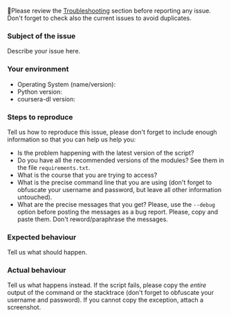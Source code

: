 🚨Please review the [Troubleshooting](../#troubleshooting) section
before reporting any issue. Don't forget to check also the current issues to
avoid duplicates.

### Subject of the issue

Describe your issue here.

### Your environment

-   Operating System (name/version):
-   Python version:
-   coursera-dl version:

### Steps to reproduce

Tell us how to reproduce this issue, please don't forget to include
enough information so that you can help us help you:

-   Is the problem happening with the latest version of the script?
-   Do you have all the recommended versions of the modules? See them in the
    file `requirements.txt`.
-   What is the course that you are trying to access?
-   What is the precise command line that you are using (don't forget to obfuscate
    your username and password, but leave all other information untouched).
-   What are the precise messages that you get? Please, use the `--debug`
    option before posting the messages as a bug report. Please, copy and paste
    them. Don't reword/paraphrase the messages.

### Expected behaviour

Tell us what should happen.

### Actual behaviour

Tell us what happens instead. If the script fails, please copy the _entire_
output of the command or the stacktrace (don't forget to obfuscate your
username and password). If you cannot copy the exception, attach a screenshot.
